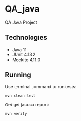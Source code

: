 # QA_java
QA Java Project
## Technologies
- Java 11
- JUnit 4.13.2
- Mockito 4.11.0
## Running
Use terminal command to run tests:
   ```
   mvn clean test
   ```
Get get jacoco report:
   ```
   mvn verify
   ```
